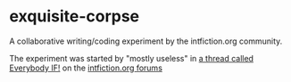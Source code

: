 exquisite-corpse
================

A collaborative writing/coding experiment by the intfiction.org community.

The experiment was started by "mostly useless" in [a thread called Everybody IF!](http://www.intfiction.org/forum/viewtopic.php?f=7&t=6927) on the [intfiction.org forums](http://www.intfiction.org/forum/index.php) 

